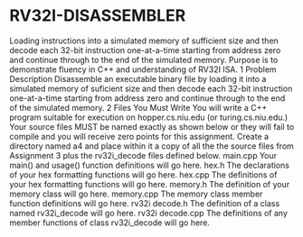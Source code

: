 # RV32I-DISASSEMBLER
Loading instructions into a simulated memory of sufficient size and then decode each 32-bit instruction one-at-a-time starting from address zero and continue through to the end of the simulated memory. Purpose is to demonstrate fluency in C++ and understanding of RV32I ISA.
1 Problem Description
Disassemble an executable binary file by loading it into a simulated memory of suficient size and
then decode each 32-bit instruction one-at-a-time starting from address zero and continue through
to the end of the simulated memory.
2 Files You Must Write
You will write a C++ program suitable for execution on hopper.cs.niu.edu (or turing.cs.niu.edu.)
Your source files MUST be named exactly as shown below or they will fail to compile and you will
receive zero points for this assignment.
Create a directory named a4 and place within it a copy of all the the source files from Assignment
3 plus the rv32i_decode files defined below.
main.cpp Your main() and usage() function definitions will go here.
hex.h The declarations of your hex formatting functions will go here.
hex.cpp The definitions of your hex formatting functions will go here.
memory.h The definition of your memory class will go here.
memory.cpp The memory class member function definitions will go here.
rv32i decode.h The definition of a class named rv32i_decode will go here.
rv32i decode.cpp The definitions of any member functions of class rv32i_decode will go here.

